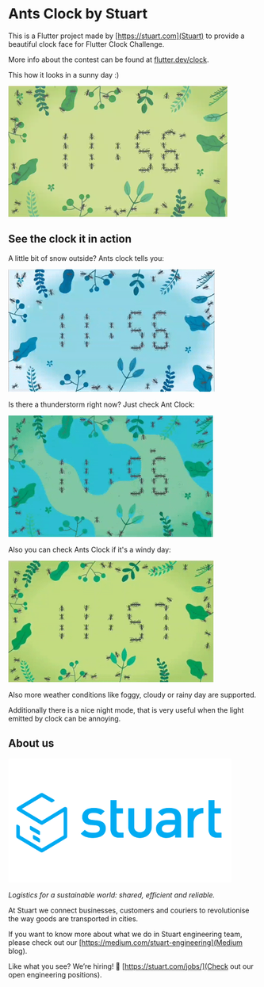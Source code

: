 # Ants Clock by Stuart

This is a Flutter project made by [https://stuart.com](Stuart) to provide a beautiful clock face for Flutter Clock Challenge.

More info about the contest can be found at [flutter.dev/clock](https://flutter.dev/clock).

This how it looks in a sunny day :)

![Sunny day screenshot](assets/screenshot.png)

## See the clock it in action

A little bit of snow outside? Ants clock tells you:

![Snowy day animation](assets/snowy.gif)

Is there a thunderstorm right now? Just check Ant Clock:

![Thunderstorm animation](assets/thunderstorm.gif)

Also you can check Ants Clock if it's a windy day:

![Windy day animation](assets/windy.gif)

Also more weather conditions like foggy, cloudy or rainy day are supported.

Additionally there is a nice night mode, that is very useful when the light emitted by clock can be annoying.

## About us

![Stuart logo](assets/stuart_logo.png)

*Logistics for a sustainable world: shared, efficient and reliable.*

At Stuart we connect businesses, customers and couriers to revolutionise the way goods are transported in cities.

If you want to know more about what we do in Stuart engineering team, please check out our [https://medium.com/stuart-engineering](Medium blog).

Like what you see? We’re hiring! 🚀 [https://stuart.com/jobs/](Check out our open engineering positions).